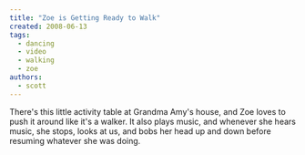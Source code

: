 ```yaml
---
title: "Zoe is Getting Ready to Walk"
created: 2008-06-13
tags: 
  - dancing
  - video
  - walking
  - zoe
authors: 
  - scott
---
```


  

There's this little activity table at Grandma Amy's house, and Zoe loves to push it around like it's a walker. It also plays music, and whenever she hears music, she stops, looks at us, and bobs her head up and down before resuming whatever she was doing.
